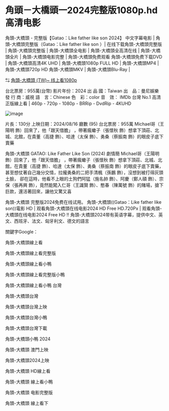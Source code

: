 # 角頭－大橋頭一2024完整版1080p.hd高清电影
角頭-大橋頭 - 完整版【Gatao：Like father like son 2024】 中文字幕电影 | 角頭-大橋頭完整版（Gatao：Like father like son ）| 在线下载角頭-大橋頭完整版 | 角頭-大橋頭完整版 | 角頭-大橋頭全电影 | 角頭-大橋頭全高清在线 | 角頭-大橋頭全片 | 角頭-大橋頭电影完整 | 角頭-大橋頭免费观看 角頭-大橋頭免费下载DVD | 角頭-大橋頭高清4K UHD | 角頭-大橋頭1080p FULL HD | 角頭-大橋頭MP4 | 角頭-大橋頭720p HD 角頭-大橋頭MKV | 角頭-大橋頭Blu-Ray |

⇆ [角頭-大橋頭 (TW)~ 线上看1080p](https://hdmoviesworld.xyz/zh/movie/1303236/Father-Like)

台北票房：955萬(台幣) 影片年份：2024 出 品 國：Taiwan 出　品：曼尼娛樂 發 行 商：威視 語　言：Chinese 色　彩：color 音　效： IMDb 台灣 No.1 高清正版線上看 | 460p - 720p - 1080p - BRRip - DvdRip - 4KUHD

![image](https://github.com/user-attachments/assets/b58197bd-36ec-40c1-9126-e9c77d4d278a)

片長：130分 上映日期：2024/08/16 廳數 (95) 台北票房：955萬 Michael哥（王陽明 飾）回來了，他「跟天借膽」 ，帶著瘋蠍子（張懷秋 飾）想拿下頂莊、北城、北館，在貴董（高捷 飾）、哈達（太保 飾）、勇桑（蔡振南 飾）的眼皮子底下賣藥

角頭-大橋頭 GATAO: Like Father Like Son (2024) 劇情簡 Michael哥（王陽明 飾）回來了，他「跟天借膽」 ，帶著瘋蠍子（張懷秋 飾）想拿下頂莊、北城、北館，在貴董（高捷 飾）、哈達（太保 飾）、勇桑（蔡振南 飾）的眼皮子底下賣藥，甚至想仗著自己幾分交情，拉攏勇桑的二把手清楓（孫鵬 飾），沒想到被打得灰頭土臉， 卻在這時，他看不上眼的土狗們阿猛（施名帥 飾）、阿慶（鄭人碩 飾）、宗保（張再興 飾），竟然能闖入仁哥（王識賢 飾）、憨春（陳萬號 飾）的賭場，搶下巨款，還活著回來，讓他又驚又喜

角頭-大橋頭 完整版2024免费在线试用。 角頭-大橋頭((Gatao：Like father like son))電影 HD | 观看角頭-大橋頭在线电影2024 HD Free HD.720Px | 观看角頭-大橋頭在线电影2024 Free HD !! 角頭-大橋頭2024带有英语字幕，提供中文、英文、西班牙、法文、匈牙利文、德文的語言

關鍵字Google：

角頭-大橋頭線上看

角頭-大橋頭線上看完整版

角頭-大橋頭線上看小鴨

角頭-大橋頭線上看完整版小鴨

角頭-大橋頭線上看小鴨 台灣

角頭-大橋頭台灣

角頭-大橋頭台灣上映

角頭-大橋頭台灣小鴨

角頭-大橋頭台灣下載

角頭-大橋頭小鴨 2024

角頭-大橋頭 澳門上映

角頭-大橋頭2024上映

角頭-大橋頭 HD線上看

角頭-大橋頭 線上看小鴨

角頭-大橋頭 电影完整版

角頭-大橋頭 線上看下

